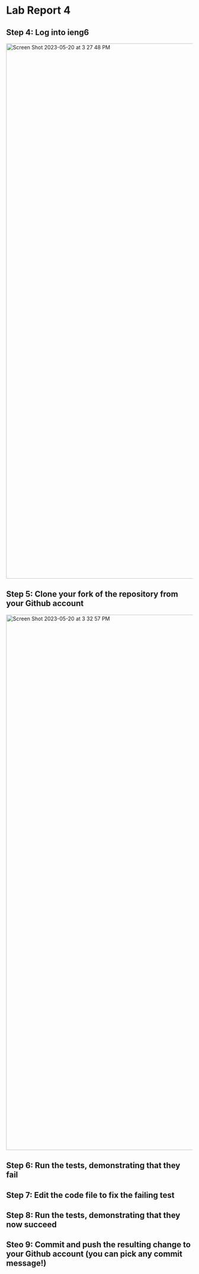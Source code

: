 # Lab Report 4
## Step 4: Log into ieng6
<img width="1440" alt="Screen Shot 2023-05-20 at 3 27 48 PM" src="https://github.com/julieli334433/lab_report_4/assets/130112383/2e391403-cd08-42e3-9896-e4770e213475">

## Step 5: Clone your fork of the repository from your Github account
<img width="1440" alt="Screen Shot 2023-05-20 at 3 32 57 PM" src="https://github.com/julieli334433/lab_report_4/assets/130112383/b010fda4-b094-4b70-88fd-31b72da4c050">

## Step 6: Run the tests, demonstrating that they fail

## Step 7: Edit the code file to fix the failing test

## Step 8: Run the tests, demonstrating that they now succeed

## Steo 9: Commit and push the resulting change to your Github account (you can pick any commit message!)

